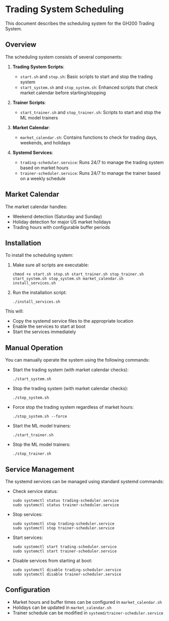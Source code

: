 # Trading System Scheduling

This document describes the scheduling system for the GH200 Trading System.

## Overview

The scheduling system consists of several components:

1. **Trading System Scripts**:
   - `start.sh` and `stop.sh`: Basic scripts to start and stop the trading system
   - `start_system.sh` and `stop_system.sh`: Enhanced scripts that check market calendar before starting/stopping

2. **Trainer Scripts**:
   - `start_trainer.sh` and `stop_trainer.sh`: Scripts to start and stop the ML model trainers

3. **Market Calendar**:
   - `market_calendar.sh`: Contains functions to check for trading days, weekends, and holidays

4. **Systemd Services**:
   - `trading-scheduler.service`: Runs 24/7 to manage the trading system based on market hours
   - `trainer-scheduler.service`: Runs 24/7 to manage the trainer based on a weekly schedule

## Market Calendar

The market calendar handles:
- Weekend detection (Saturday and Sunday)
- Holiday detection for major US market holidays
- Trading hours with configurable buffer periods

## Installation

To install the scheduling system:

1. Make sure all scripts are executable:
   ```
   chmod +x start.sh stop.sh start_trainer.sh stop_trainer.sh start_system.sh stop_system.sh market_calendar.sh install_services.sh
   ```

2. Run the installation script:
   ```
   ./install_services.sh
   ```

This will:
- Copy the systemd service files to the appropriate location
- Enable the services to start at boot
- Start the services immediately

## Manual Operation

You can manually operate the system using the following commands:

- Start the trading system (with market calendar checks):
  ```
  ./start_system.sh
  ```

- Stop the trading system (with market calendar checks):
  ```
  ./stop_system.sh
  ```

- Force stop the trading system regardless of market hours:
  ```
  ./stop_system.sh --force
  ```

- Start the ML model trainers:
  ```
  ./start_trainer.sh
  ```

- Stop the ML model trainers:
  ```
  ./stop_trainer.sh
  ```

## Service Management

The systemd services can be managed using standard systemd commands:

- Check service status:
  ```
  sudo systemctl status trading-scheduler.service
  sudo systemctl status trainer-scheduler.service
  ```

- Stop services:
  ```
  sudo systemctl stop trading-scheduler.service
  sudo systemctl stop trainer-scheduler.service
  ```

- Start services:
  ```
  sudo systemctl start trading-scheduler.service
  sudo systemctl start trainer-scheduler.service
  ```

- Disable services from starting at boot:
  ```
  sudo systemctl disable trading-scheduler.service
  sudo systemctl disable trainer-scheduler.service
  ```

## Configuration

- Market hours and buffer times can be configured in `market_calendar.sh`
- Holidays can be updated in `market_calendar.sh`
- Trainer schedule can be modified in `systemd/trainer-scheduler.service`
